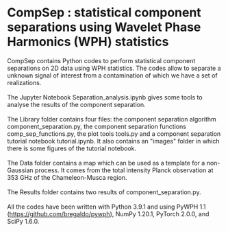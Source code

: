 # CompSep : statistical component separations using Wavelet Phase Harmonics (WPH) statistics
CompSep contains Python codes to perform statistical component separations on 2D data using WPH statistics.
The codes allow to separate a unknown signal of interest from a contamination of which we have a set of realizations. \
\
The Jupyter Notebook Separation_analysis.ipynb gives some tools to analyse the results of the component separation. \
\
The Library folder contains four files: the component separation algorithm component_separation.py, the component separation functions comp_sep_functions.py, the plot tools tools.py and a component separation tutorial notebook tutorial.ipynb. It also contains an "images" folder in which there is some figures of the tutorial notebook. \
\
The Data folder contains a map which can be used as a template for a non-Gaussian process. It comes from the total intensity Planck observation at 353 GHz of the Chameleon-Musca region. \
\
The Results folder contains two results of component_separation.py. \
\
All the codes have been written with Python 3.9.1 and using PyWPH 1.1 (https://github.com/bregaldo/pywph), NumPy 1.20.1, PyTorch 2.0.0, and SciPy 1.6.0.

